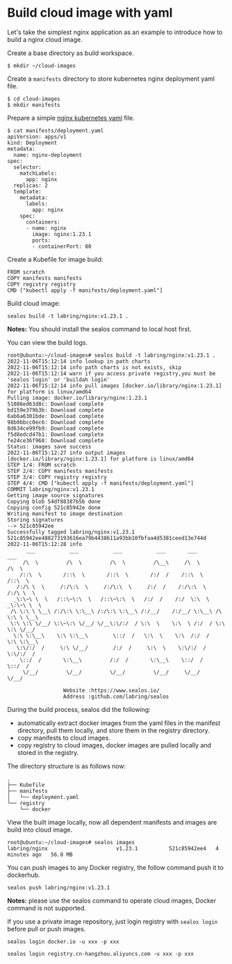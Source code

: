 # Build cloud image with yaml

Let's take the simplest nginx application as an example to introduce how to build a nginx cloud image.

Create a base directory as build workspace.

```shell
$ mkdir ~/cloud-images
```

Create a `manifests` directory to store kubernetes nginx deployment yaml file.

```shell
$ cd cloud-images
$ mkdir manifests
```

Prepare a simple [nginx kubernetes yaml](https://kubernetes.io/docs/tasks/run-application/run-stateless-application-deployment/#creating-and-exploring-an-nginx-deployment) file.

```shell
$ cat manifests/deployment.yaml
apiVersion: apps/v1
kind: Deployment
metadata:
  name: nginx-deployment
spec:
  selector:
    matchLabels:
      app: nginx
  replicas: 2
  template:
    metadata:
      labels:
        app: nginx
    spec:
      containers:
      - name: nginx
        image: nginx:1.23.1
        ports:
        - containerPort: 80
```

Create a Kubefile for image build:

```shell
FROM scratch
COPY manifests manifests
COPY registry registry
CMD ["kubectl apply -f manifests/deployment.yaml"]
```

Build cloud image:

```
sealos build -t labring/nginx:v1.23.1 .
```

**Notes:**  You should install the sealos command to local host first.

You can view the build logs.

```shell
root@ubuntu:~/cloud-images# sealos build -t labring/nginx:v1.23.1 .
2022-11-06T15:12:14 info lookup in path charts
2022-11-06T15:12:14 info path charts is not exists, skip
2022-11-06T15:12:14 warn if you access private registry,you must be 'sealos login' or 'buildah login'
2022-11-06T15:12:14 info pull images [docker.io/library/nginx:1.23.1] for platform is linux/amd64
Pulling image: docker.io/library/nginx:1.23.1
51086ed63d8c: Download complete 
bd159e379b3b: Download complete 
6ab6a6301bde: Download complete 
98b0bbcc0ec6: Download complete 
8d634ce99fb9: Download complete 
f5d8edcd47b1: Download complete 
fe24ce36f968: Download complete 
Status: images save success
2022-11-06T15:12:27 info output images [docker.io/library/nginx:1.23.1] for platform is linux/amd64
STEP 1/4: FROM scratch
STEP 2/4: COPY manifests manifests
STEP 3/4: COPY registry registry
STEP 4/4: CMD ["kubectl apply -f manifests/deployment.yaml"]
COMMIT labring/nginx:v1.23.1
Getting image source signatures
Copying blob 54df88387b5b done  
Copying config 521c85942e done  
Writing manifest to image destination
Storing signatures
--> 521c85942ee
Successfully tagged labring/nginx:v1.23.1
521c85942ee488273193616ea79b4438611a93bb10fbfaa4d5381ceed13e744d
2022-11-06T15:12:28 info 
      ___           ___           ___           ___       ___           ___
     /\  \         /\  \         /\  \         /\__\     /\  \         /\  \
    /::\  \       /::\  \       /::\  \       /:/  /    /::\  \       /::\  \
   /:/\ \  \     /:/\:\  \     /:/\:\  \     /:/  /    /:/\:\  \     /:/\ \  \
  _\:\~\ \  \   /::\~\:\  \   /::\~\:\  \   /:/  /    /:/  \:\  \   _\:\~\ \  \
 /\ \:\ \ \__\ /:/\:\ \:\__\ /:/\:\ \:\__\ /:/__/    /:/__/ \:\__\ /\ \:\ \ \__\
 \:\ \:\ \/__/ \:\~\:\ \/__/ \/__\:\/:/  / \:\  \    \:\  \ /:/  / \:\ \:\ \/__/
  \:\ \:\__\    \:\ \:\__\        \::/  /   \:\  \    \:\  /:/  /   \:\ \:\__\
   \:\/:/  /     \:\ \/__/        /:/  /     \:\  \    \:\/:/  /     \:\/:/  /
    \::/  /       \:\__\         /:/  /       \:\__\    \::/  /       \::/  /
     \/__/         \/__/         \/__/         \/__/     \/__/         \/__/

                  Website :https://www.sealos.io/
                  Address :github.com/labring/sealos
```

During the build process, sealos did the following:

- automatically extract docker images from the yaml files in the manifest directory, pull them locally, and store them in the registry directory.
- copy manifests to cloud images.
- copy registry to cloud images, docker images are pulled locally and stored in the registry.

The directory structure is as follows now:

```shell
.
├── Kubefile
├── manifests
│   └── deployment.yaml
└── registry
    └── docker
```

View the built image locally, now all dependent manifests and images are build into cloud image.

```shell
root@ubuntu:~/cloud-images# sealos images
labring/nginx                      v1.23.1          521c85942ee4   4 minutes ago   56.8 MB
```

You can push images to any Docker registry, the follow command push it to dockerhub.

```shell
sealos push labring/nginx:v1.23.1
```

**Notes:** please use the sealos command to operate cloud images, Docker command is not supported.

If you use a private image repository, just login registry with `sealos login` before pull or push images.

```shell
sealos login docker.io -u xxx -p xxx

sealos login registry.cn-hangzhou.aliyuncs.com -u xxx -p xxx
```
